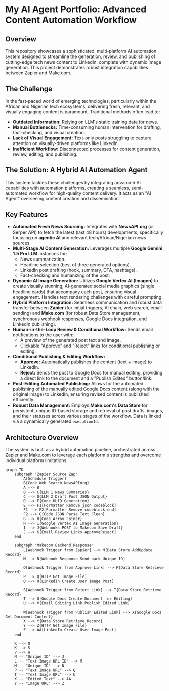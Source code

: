 # My AI Agent Portfolio: Advanced Content Automation Workflow

## Overview
This repository showcases a sophisticated, multi-platform AI automation system designed to streamline the generation, review, and publishing of cutting-edge tech news content to LinkedIn, complete with dynamic image generation. This project demonstrates robust integration capabilities between Zapier and Make.com.

## The Challenge
In the fast-paced world of emerging technologies, particularly within the African and Nigerian tech ecosystems, delivering fresh, relevant, and visually engaging content is paramount. Traditional methods often lead to:
* **Outdated Information:** Relying on LLM's static training data for news.
* **Manual Bottlenecks:** Time-consuming human intervention for drafting, fact-checking, and visual creation.
* **Lack of Visual Engagement:** Text-only posts struggling to capture attention on visually-driven platforms like LinkedIn.
* **Inefficient Workflow:** Disconnected processes for content generation, review, editing, and publishing.

## The Solution: A Hybrid AI Automation Agent
This system tackles these challenges by integrating advanced AI capabilities with automation platforms, creating a seamless, semi-automated workflow for high-quality content delivery. It acts as an "AI Agent" overseeing content creation and dissemination.

## Key Features
* **Automated Fresh News Sourcing:** Integrates with **NewsAPI.org** (or Serper API) to fetch the latest (last 48 hours) developments, specifically focusing on **agentic AI** and relevant tech/African/Nigerian news sources.
* **Multi-Stage AI Content Generation:** Leverages multiple **Google Gemini 1.5 Pro LLM** instances for:
    * News summarization.
    * Headline selection (best of three generated options).
    * LinkedIn post drafting (hook, summary, CTA, hashtags).
    * Fact-checking and humanizing of the post.
* **Dynamic AI Image Generation:** Utilizes **Google Vertex AI (Imagen)** to create visually stunning, AI-generated social media graphics (single headline cards) that accompany each post, ensuring visual engagement. Handles text rendering challenges with careful prompting.
* **Hybrid Platform Integration:** Seamless communication and robust data transfer between **Zapier** (for initial triggers, AI chain, web search, email sending) and **Make.com** (for robust Data Store management, synchronous webhook responses, Google Docs integration, and LinkedIn publishing).
* **Human-in-the-Loop Review & Conditional Workflow:** Sends email notifications to the user with:
    * A preview of the generated post text and image.
    * Clickable "Approve" and "Reject" links for conditional publishing or editing.
* **Conditional Publishing & Editing Workflow:**
    * **Approve:** Automatically publishes the content (text + image) to LinkedIn.
    * **Reject:** Sends the post to Google Docs for manual editing, providing a direct link to the document and a "Publish Edited" button/link.
* **Post-Editing Automated Publishing:** Allows for the automated publishing of the manually edited Google Docs content (along with the original image) to LinkedIn, ensuring revised content is published efficiently.
* **Robust Data Management:** Employs **Make.com's Data Store** for persistent, unique ID-based storage and retrieval of post drafts, images, and their statuses across various stages of the workflow. Data is linked via a dynamically generated `executionId`.

## Architecture Overview
The system is built as a hybrid automation pipeline, orchestrated across Zapier and Make.com to leverage each platform's strengths and overcome individual platform limitations.

```mermaid
graph TD
    subgraph "Zapier Source Zap"
        A[Schedule Trigger]
        B{Code Web Search NewsAPIorg}
        A --> B
        B --> C{LLM 1 News Summaries}
        C --> D{LLM 2 Draft Post JSON Output}
        D --> E{Code UUID Generation}
        E --> F1[Formatter Remove json codeblock]
        F1 --> F2[Formatter Remove codeblock end]
        F2 --> G{Code JSON Parse Text Clean}
        G --> H{Code Array Joiner}
        H --> I{Google Vertex AI Image Generation}
        I --> J{Webhooks POST to Makecom Save Draft}
        J --> K[Email Review Links ApproveReject]
    end

    subgraph "Makecom Backend Response"
        L[Webhook Trigger from Zapier] --> M{Data Store AddUpdate Record}
        M --> N[Webhook Response Send back Unique ID]

        O[Webhook Trigger from Approve Link] --> P{Data Store Retrieve Record}
        P --> Q[HTTP Get Image File]
        Q --> R[LinkedIn Create User Image Post]

        S[Webhook Trigger from Reject Link] --> T{Data Store Retrieve Record}
        T --> U[Google Docs Create Document for Editing]
        U --> V[Email Editing Link Publish Edited Link]

        W[Webhook Trigger from Publish Edited Link] --> X{Google Docs Get Document Content}
        X --> Y{Data Store Retrieve Record}
        Y --> Z{HTTP Get Image File}
        Z --> AA[LinkedIn Create User Image Post]
    end

    K --> O
    K --> S
    V --> W
    N -- "Unique ID" --> J
    L -- "Text Image URL ID" --> M
    M -- "Unique ID" --> N
    P -- "Text Image URL" --> Q
    T -- "Text Image URL" --> U
    X -- "Edited Text" --> AA
    Y -- "Image URL" --> Z
